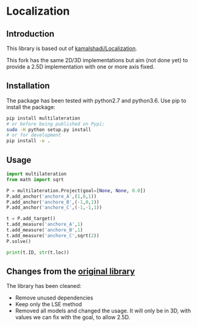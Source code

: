 # Localization

## Introduction

This library is based out of [kamalshadi/Localization](https://github.com/kamalshadi/Localization).

This fork has the same 2D/3D implementations but aim (not done yet) to provide a 2.5D implementation with one or more axis fixed.

## Installation

The package has been tested with python2.7 and python3.6. Use pip to install the package:

```bash
pip install multilateration
# or before being published on Pypi;
sudo -H python setup.py install
# or for development
pip install -e .
```

## Usage

```python
import multilateration
from math import sqrt

P = multilateration.Project(goal=[None, None, 0.0])
P.add_anchor('anchore_A',(1,0,1))
P.add_anchor('anchore_B',(-1,0,1))
P.add_anchor('anchore_C',(-1,-1,1))

t = P.add_target()
t.add_measure('anchore_A',1)
t.add_measure('anchore_B',1)
t.add_measure('anchore_C',sqrt(2))
P.solve()

print(t.ID, str(t.loc))

```

## Changes from the [original library](https://github.com/kamalshadi/Localization)

The library has been cleaned:

- Remove unused dependencies
- Keep only the LSE method
- Removed all models and changed the usage. It will only be in 3D, with values we can fix with the goal, to allow 2.5D.

